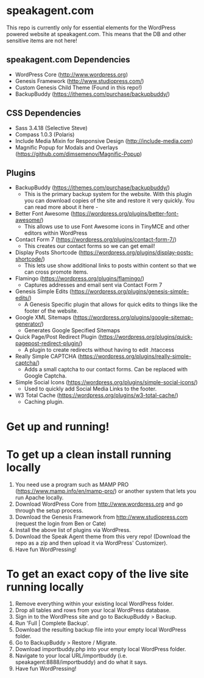 # speakagent.com
This repo is currently only for essential elements for the WordPress powered website at speakagent.com. This means that the DB and other sensitive items are not here!

## speakagent.com Dependencies
- WordPress Core (http://www.wordpress.org)
- Genesis Framework (http://www.studiopress.com/)
- Custom Genesis Child Theme (Found in this repo!)
- BackupBuddy (https://ithemes.com/purchase/backupbuddy/)

## CSS Dependencies
- Sass 3.4.18 (Selective Steve)
- Compass 1.0.3 (Polaris)
- Include Media Mixin for Responsive Design (http://include-media.com)
- Magnific Popup for Modals and Overlays (https://github.com/dimsemenov/Magnific-Popup)

## Plugins
- BackupBuddy (https://ithemes.com/purchase/backupbuddy/)
    - This is the primary backup system for the website. With this plugin you can download copies of the site and restore it very quickly. You can read more about it here -
- Better Font Awesome (https://wordpress.org/plugins/better-font-awesome/)
    - This allows use to use Font Awesome icons in TinyMCE and other editors within WordPress
- Contact Form 7 (https://wordpress.org/plugins/contact-form-7/)
    - This creates our contact forms so we can get email!
- Display Posts Shortcode (https://wordpress.org/plugins/display-posts-shortcode/)
    - This lets use show additional links to posts within content so that we can cross promote items.
- Flamingo (https://wordpress.org/plugins/flamingo/)
    - Captures addresses and email sent via Contact Form 7
- Genesis Simple Edits (https://wordpress.org/plugins/genesis-simple-edits/)
    - A Genesis Specific plugin that allows for quick edits to things like the footer of the website.
- Google XML Sitemaps (https://wordpress.org/plugins/google-sitemap-generator/)
    - Generates Google Specified Sitemaps  
- Quick Page/Post Redirect Plugin (https://wordpress.org/plugins/quick-pagepost-redirect-plugin/)
    - A plugin to create redirects without having to edit .htaccess
- Really Simple CAPTCHA (https://wordpress.org/plugins/really-simple-captcha/)
    - Adds a small captcha to our contact forms. Can be replaced with Google Captcha.
- Simple Social Icons (https://wordpress.org/plugins/simple-social-icons/)
    - Used to quickly add Social Media Links to the footer.
- W3 Total Cache (https://wordpress.org/plugins/w3-total-cache/)
    - Caching plugin.

# Get up and running!

# To get up a clean install running locally

1. You need use a program such as MAMP PRO (https://www.mamp.info/en/mamp-pro/) or another system that lets you run Apache locally.
2. Download WordPress Core from http://www.wordpress.org and go through the setup process.
3. Download the Genesis Framework from http://www.studiopress.com (request the login from Ben or Cate)
4. Install the above list of plugins via WordPress.
5. Download the Speak Agent theme from this very repo! (Download the repo as a zip and then upload it via WordPress' Customizer).
6. Have fun WordPressing!

# To get an exact copy of the live site running locally

1. Remove everything within your existing local WordPress folder.
2. Drop all tables and rows from your local WordPress database.
3. Sign in to the WordPress site and go to BackupBuddy > Backup.
4. Run 'Full | Complete Backup'.
5. Download the resulting backup file into your empty local WordPress folder.
6. Go to BackupBuddy > Restore / Migrate.
7. Download importbuddy.php into your empty local WordPress folder.
8. Navigate to your local URL/importbuddy (i.e. speakagent:8888/importbuddy) and do what it says.
9. Have fun WordPressing!
